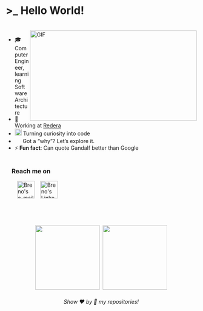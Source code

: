 # >_ Hello World! 
</br>
<div style="overflow: hidden;">
    <img align="right" width="440" height="238" alt="GIF" src="https://giffiles.alphacoders.com/610/61072.gif"/>
    <div>
        <ul>
            <li>🎓 Computer Engineer, learning Software Architecture</li>
            <li>💼  Working at <a href="https://www.linkedin.com/company/redera/">Redera</a></li>
            <li><img src="https://github.com/user-attachments/assets/763f6701-0cb7-4915-b90f-75ba0e20257a" width="18"> Turning curiosity into code</li>
            <li><img src="https://github.com/user-attachments/assets/3f50535c-827d-43c3-9b73-0a937561acf8" width="17"> Got a “why”? Let’s explore it.</li>
            <li>⚡<b> Fun fact</b>: Can quote Gandalf better than Google</li>
        </ul>
    </div>
</div>

### &nbsp;&nbsp;&nbsp;&nbsp;Reach me on
<div>
  &nbsp;&nbsp;&nbsp;&nbsp;
    <a href="mailto:brenonsc@gmail.com" target="_blank"><img alt="Breno's e-mail" width="46px" style="margin-left:10px;" src="https://github.com/user-attachments/assets/122a3d91-88ea-4582-abbf-d3906779b9f4"/></a>&nbsp;&nbsp;&nbsp;
    <a href="https://www.linkedin.com/in/brenonsc" target="_blank"><img alt="Breno's LinkedIn" width="46px" src="https://github.com/user-attachments/assets/b072af60-d4c9-4253-b77d-7557bba9ea08"/></a>  
</div>

<br>
<br>
<br>
<br>
<div align="center">  
    <img height="170em" src="https://github-readme-stats.vercel.app/api?username=brenonsc&custom_title=GitHub%20Stats&show_icons=true&count_private=true&hide=issues&hide_border=true&title_color=4493f8&icon_color=95b8d5&text_color=9198a1&bg_color=0d1117"/>&nbsp;
    <img height="170em" src="https://github-readme-stats.vercel.app/api/top-langs/?username=brenonsc&hide=jupyter%20notebook&layout=compact&langs_count=6&count_private=true&hide_border=true&title_color=4493f8&icon_color=4682B4&text_color=9198a1&bg_color=0d1117"/>
</div>

<h6 align="center">Show ❤️ by 🌟 my repositories!</h6>
